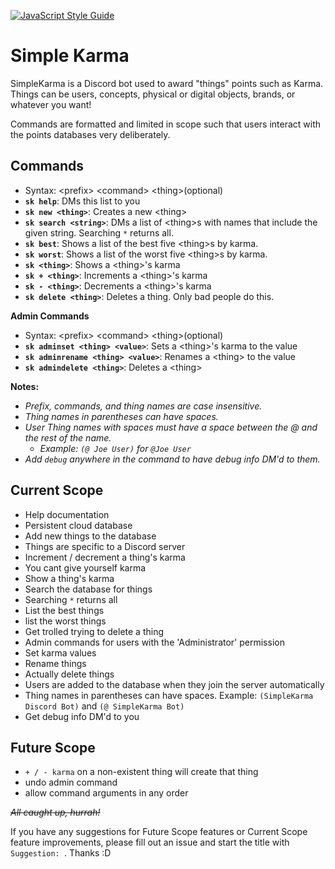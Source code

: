 [![JavaScript Style Guide](https://img.shields.io/badge/code_style-standard-brightgreen.svg)](https://standardjs.com)


# Simple Karma

SimpleKarma is a Discord bot used to award "things" points such as Karma. Things can be users, concepts, physical or digital objects, brands, or whatever you want!

Commands are formatted and limited in scope such that users interact with the points databases very deliberately.

## Commands
- Syntax: \<prefix\> \<command\> \<thing\>(optional)
- **`sk help`**: DMs this list to you
- **`sk new <thing>`**: Creates a new \<thing\>
- **`sk search <string>`**: DMs a list of \<thing\>s with names that include the given string. Searching `*` returns all.
- **`sk best`**: Shows a list of the best five \<thing\>s by karma.
- **`sk worst`**: Shows a list of the worst five \<thing\>s by karma.
- **`sk <thing>`**: Shows a \<thing\>'s karma
- **`sk + <thing>`**: Increments a \<thing\>'s karma
- **`sk - <thing>`**: Decrements a \<thing\>'s karma
- **`sk delete <thing>`**: Deletes a thing. Only bad people do this.

**Admin Commands**
- Syntax: \<prefix\> \<command\> \<thing\>(optional)
- **`sk adminset <thing> <value>`**: Sets a \<thing\>'s karma to the value
- **`sk adminrename <thing> <value>`**: Renames a \<thing\> to the value
- **`sk admindelete <thing>`**: Deletes a \<thing\>

**Notes:**
- *Prefix, commands, and thing names are case insensitive.*
- *Thing names in parentheses can have spaces.*
- *User Thing names with spaces must have a space between the @ and the rest of the name.*
  - *Example: `(@ Joe User)` for `@Joe User`*
- *Add `debug` anywhere in the command to have debug info DM'd to them.*

## Current Scope
- Help documentation
- Persistent cloud database
- Add new things to the database
- Things are specific to a Discord server
- Increment / decrement a thing's karma
- You cant give yourself karma
- Show a thing's karma
- Search the database for things
- Searching `*` returns all
- List the best things
- list the worst things
- Get trolled trying to delete a thing
- Admin commands for users with the 'Administrator' permission
- Set karma values
- Rename things
- Actually delete things
- Users are added to the database when they join the server automatically
- Thing names in parentheses can have spaces. Example: `(SimpleKarma Discord Bot)` and `(@ SimpleKarma Bot)`
- Get debug info DM'd to you

## Future Scope

- `+ / - karma` on a non-existent thing will create that thing
- undo admin command
- allow command arguments in any order

~~*All caught up, hurrah!*~~

If you have any suggestions for Future Scope features or Current Scope feature improvements, please fill out an issue and start the title with `Suggestion: `. Thanks :D